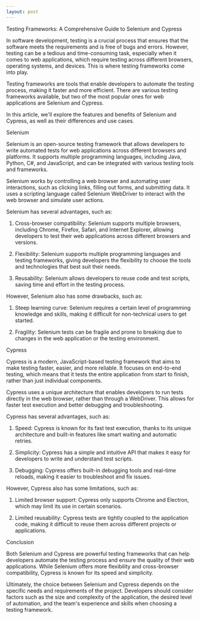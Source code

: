 ```yaml
---
layout: post
---
```

Testing Frameworks: A Comprehensive Guide to Selenium and Cypress

In software development, testing is a crucial process that ensures that the software meets the requirements and is free of bugs and errors. However, testing can be a tedious and time-consuming task, especially when it comes to web applications, which require testing across different browsers, operating systems, and devices. This is where testing frameworks come into play.

Testing frameworks are tools that enable developers to automate the testing process, making it faster and more efficient. There are various testing frameworks available, but two of the most popular ones for web applications are Selenium and Cypress.

In this article, we'll explore the features and benefits of Selenium and Cypress, as well as their differences and use cases.

Selenium

Selenium is an open-source testing framework that allows developers to write automated tests for web applications across different browsers and platforms. It supports multiple programming languages, including Java, Python, C#, and JavaScript, and can be integrated with various testing tools and frameworks.

Selenium works by controlling a web browser and automating user interactions, such as clicking links, filling out forms, and submitting data. It uses a scripting language called Selenium WebDriver to interact with the web browser and simulate user actions.

Selenium has several advantages, such as:

1. Cross-browser compatibility: Selenium supports multiple browsers, including Chrome, Firefox, Safari, and Internet Explorer, allowing developers to test their web applications across different browsers and versions.

2. Flexibility: Selenium supports multiple programming languages and testing frameworks, giving developers the flexibility to choose the tools and technologies that best suit their needs.

3. Reusability: Selenium allows developers to reuse code and test scripts, saving time and effort in the testing process.

However, Selenium also has some drawbacks, such as:

1. Steep learning curve: Selenium requires a certain level of programming knowledge and skills, making it difficult for non-technical users to get started.

2. Fragility: Selenium tests can be fragile and prone to breaking due to changes in the web application or the testing environment.

Cypress

Cypress is a modern, JavaScript-based testing framework that aims to make testing faster, easier, and more reliable. It focuses on end-to-end testing, which means that it tests the entire application from start to finish, rather than just individual components.

Cypress uses a unique architecture that enables developers to run tests directly in the web browser, rather than through a WebDriver. This allows for faster test execution and better debugging and troubleshooting.

Cypress has several advantages, such as:

1. Speed: Cypress is known for its fast test execution, thanks to its unique architecture and built-in features like smart waiting and automatic retries.

2. Simplicity: Cypress has a simple and intuitive API that makes it easy for developers to write and understand test scripts.

3. Debugging: Cypress offers built-in debugging tools and real-time reloads, making it easier to troubleshoot and fix issues.

However, Cypress also has some limitations, such as:

1. Limited browser support: Cypress only supports Chrome and Electron, which may limit its use in certain scenarios.

2. Limited reusability: Cypress tests are tightly coupled to the application code, making it difficult to reuse them across different projects or applications.

Conclusion

Both Selenium and Cypress are powerful testing frameworks that can help developers automate the testing process and ensure the quality of their web applications. While Selenium offers more flexibility and cross-browser compatibility, Cypress is known for its speed and simplicity.

Ultimately, the choice between Selenium and Cypress depends on the specific needs and requirements of the project. Developers should consider factors such as the size and complexity of the application, the desired level of automation, and the team's experience and skills when choosing a testing framework.